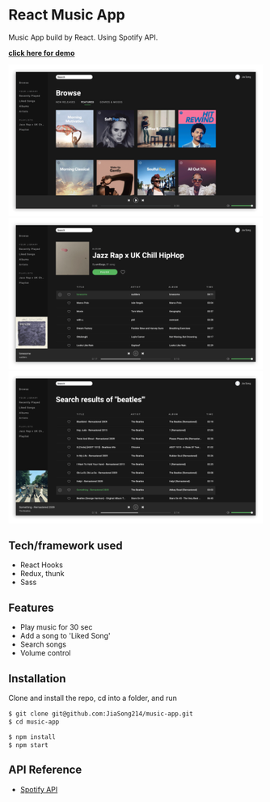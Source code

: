 # React Music App

Music App build by React. Using Spotify API.

<!-- I made this app to practice React Hooks, Redux, and using Api. -->

**[click here for demo](https://jiasong214.github.io/music-app/)**

![Screenshot1](https://github.com/JiaSong214/music-app/blob/main/screenshot1.gif)
![Screenshot2](https://github.com/JiaSong214/music-app/blob/main/screenshot2.gif)
![Screenshot3](https://github.com/JiaSong214/music-app/blob/main/screenshot3.gif)

## Tech/framework used

- React Hooks
- Redux, thunk
- Sass

## Features

- Play music for 30 sec
- Add a song to 'Liked Song'
- Search songs
- Volume control

## Installation

Clone and install the repo, cd into a folder, and run

```shell
$ git clone git@github.com:JiaSong214/music-app.git
$ cd music-app
```

```shell
$ npm install
$ npm start
```

## API Reference

- [Spotify API](https://developer.spotify.com/)
